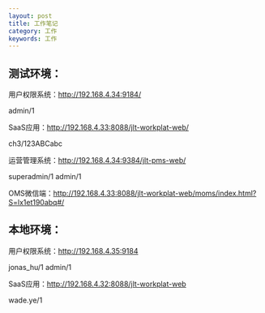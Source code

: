 ```yaml
---
layout: post
title: 工作笔记
category: 工作
keywords: 工作
---
```


## 测试环境：
用户权限系统：http://192.168.4.34:9184/

admin/1

SaaS应用：http://192.168.4.33:8088/jlt-workplat-web/

ch3/123ABCabc

运营管理系统：http://192.168.4.34:9384/jlt-pms-web/

superadmin/1     admin/1

OMS微信端：http://192.168.4.33:8088/jlt-workplat-web/moms/index.html?S=lx1et190abq#/


## 本地环境：
用户权限系统：http://192.168.4.35:9184

jonas_hu/1    admin/1

SaaS应用：http://192.168.4.32:8088/jlt-workplat-web

wade.ye/1

